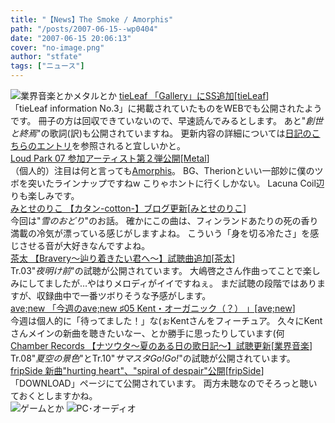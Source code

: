 ```yaml
---
title: "【News】The Smoke / Amorphis"
path: "/posts/2007-06-15--wp0404"
date: "2007-06-15 20:06:13"
cover: "no-image.png"
author: "stfate"
tags: ["ニュース"]
---
```


<style type="text/css">
<!--
p {white-space: pre-wrap};
-->
</style>

<img src="http://stfate.net/img/category1.jpg" alt="業界音楽とかメタルとか">
<a class="topics" href="http://tieleaf.net/" target="_blank">tieLeaf 「Gallery」にSS追加</a><span class="junre">[<a href="http://tieleaf.net/" target="_blank">tieLeaf</a>]</span>
<div class="news">「tieLeaf information No.3」に掲載されていたものをWEBでも公開されたようです。
冊子の方は回収できていないので、早速読んでみるとします。
あと"<em>創世と終焉</em>"の歌詞(訳)も公開されていますね。
更新内容の詳細については<a href="http://tieleaf.net/diary/sb.cgi?eid=61" target="_blank">日記のこちらのエントリ</a>を参照されると宜しいかと。</div>
<a class="topics" href="http://www.loudpark.com/" target="_blank">Loud Park 07 参加アーティスト第２弾公開</a><span class="junre">[<a href="" target="_blank">Metal</a>]</span>
<div class="news">（個人的）注目は何と言っても<a href="http://www.kingfooentertainment.fi/subsites/amorphis/main.php" target="_blank">Amorphis</a>。
BG、Therionといい一部妙に僕のツボを突いたラインナップですねw
こりゃホントに行くしかない。
Lacuna Coil辺りも楽しみです。</div>
<a class="topics" href="http://www.team-e.co.jp/cotton/blog.html" target="_blank">みとせのりこ 【カタン-cotton-】ブログ更新</a><span class="junre">[<a href="http://www.snowblanc.net/" target="_blank">みとせのりこ</a>]</span>
<div class="news">今回は"<em>雪のおどり</em>"のお話。
確かにこの曲は、フィンランドあたりの死の香り満載の冷気が漂っている感じがしますよね。
こういう「身を切る冷たさ」を感じさせる音が大好きなんですよね。</div>
<a class="topics" href="http://www.team-e.co.jp/bravery/index.html" target="_blank">茶太 【Bravery～辿り着きたい君へ～】試聴曲追加</a><span class="junre">[<a href="http://chata.moo.jp/" target="_blank">茶太</a>]</span>
<div class="news">Tr.03"<em>夜明け前</em>"の試聴が公開されています。
大嶋啓之さん作曲ってことで楽しみにしてましたが…やはりメロディがイイですねぇ。
まだ試聴の段階ではありますが、収録曲中で一番ツボりそうな予感がします。</div>
<a class="topics" href="http://blog.avenew.jp/" target="_blank">ave;new 「今週のave;new ♯05 Kent・オーガニック（？） 」</a><span class="junre">[<a href="http://www.avenew.jp/" target="_blank">ave;new</a>]</span>
<div class="news">今週は個人的に「待ってました！」な(ぉKentさんをフィーチュア。
久々にKentさんメインの新曲を聴きたいなー、とか勝手に思ったりしています(何</div>
<a class="topics" href="http://www.chambers.co.jp/sdcr0012.htm" target="_blank">Chamber Records 【ナツウタ～夏のある日の歌日記～】試聴更新</a><span class="junre">[<a href="" target="_blank">業界音楽</a>]</span>
<div class="news">Tr.08"<em>夏空の景色</em>"とTr.10"<em>サマスタGo!Go!</em>"の試聴が公開されています。</div>
<a class="topics" href="http://fripside.net/" target="_blank">fripSide 新曲"hurting heart"、"spiral of despair"公開</a><span class="junre">[<a href="http://fripside.net/" target="_blank">fripSide</a>]</span>
<div class="news">「DOWNLOAD」ページにて公開されています。
両方未聴なのでそろっと聴いておくとしますかね。</div>
<img src="http://stfate.net/img/category2.jpg" alt="ゲームとか">
<img src="http://stfate.net/img/category3.jpg" alt="PC･オーディオ">
